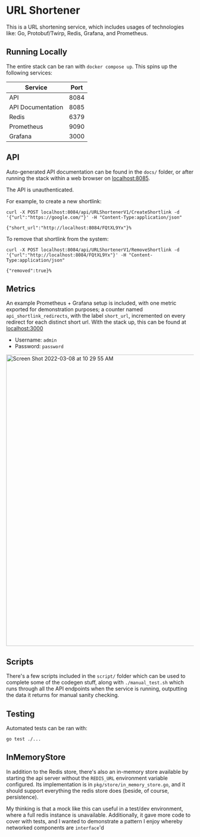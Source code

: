 # URL Shortener

This is a URL shortening service, which includes usages of technologies like: Go, Protobuf/Twirp,
Redis, Grafana, and Prometheus.

## Running Locally

The entire stack can be ran with `docker compose up`. This spins up the following services:

| Service           | Port |
|-------------------|------|
| API               | 8084 |
| API Documentation | 8085 |
| Redis             | 6379 |
| Prometheus        | 9090 |
| Grafana           | 3000 |

## API

Auto-generated API documentation can be found in the `docs/` folder, or after running the stack
within a web browser on [localhost:8085](https://localhost:8085/).

The API is unauthenticated. 

For example, to create a new shortlink:

```
curl -X POST localhost:8084/api/URLShortenerV1/CreateShortlink -d '{"url":"https://google.com/"}' -H "Content-Type:application/json"

{"short_url":"http://localhost:8084/FQtXL9Yx"}%
```

To remove that shortlink from the system:

```
curl -X POST localhost:8084/api/URLShortenerV1/RemoveShortlink -d '{"url":"http://localhost:8084/FQtXL9Yx"}' -H "Content-Type:application/json"

{"removed":true}%
```

## Metrics

An example Prometheus + Grafana setup is included, with one metric exported for demonstration
purposes; a counter named `api_shortlink_redirects`, with the label `short_url`, incremented on 
every redirect for each distinct short url. With the stack up, this can be found at
[localhost:3000](http://localhost:3000/explore?orgId=1&left=%5B%22now-1h%22,%22now%22,%22Prometheus%22,%7B%22expr%22:%22rate(api_shortlink_redirects%5B1m%5D)%22%7D,%7B%22mode%22:%22Metrics%22%7D,%7B%22ui%22:%5Btrue,true,true,%22none%22%5D%7D%5D)

- Username: `admin`
- Password: `password`

<img width="782" alt="Screen Shot 2022-03-08 at 10 29 55 AM" src="https://user-images.githubusercontent.com/1148452/157275642-49416a43-e566-4a7f-9dac-cdbb2636a4dc.png">

## Scripts

There's a few scripts included in the `script/` folder which can be used to complete some of the
codegen stuff, along with `./manual_test.sh` which runs through all the API endpoints when the
service is running, outputting the data it returns for manual sanity checking.

## Testing

Automated tests can be ran with:

```
go test ./...
```

## InMemoryStore

In addition to the Redis store, there's also an in-memory store available by starting the api server
without the `REDIS_URL` environment variable configured. Its implementation is in 
`pkg/store/in_memory_store.go`, and it should support everything the redis store does (beside,
of course, persistence).

My thinking is that a mock like this can useful in a test/dev environment, where a full redis 
instance is unavailable. Additionally, it gave more code to cover with tests, and I wanted to 
demonstrate a pattern I enjoy whereby networked components are `interface`'d 
